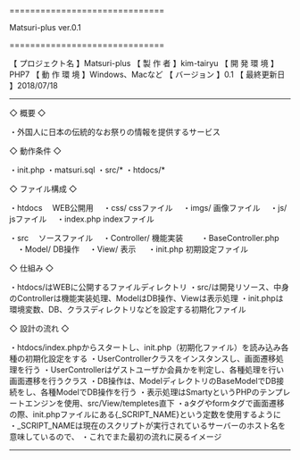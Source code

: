 ==============================

  Matsuri-plus  ver.0.1

==============================

【 プロジェクト名 】Matsuri-plus
【 製 作 者 】kim-tairyu
【 開 発 環 境 】PHP7
【 動 作 環 境 】Windows、Macなど
【 バージョン 】0.1
【 最終更新日 】2018/07/18

-----------------------------
◇ 概要 ◇
	
  ・外国人に日本の伝統的なお祭りの情報を提供するサービス

◇ 動作条件 ◇
	
  ・init.php
  ・matsuri.sql
  ・src/*
  ・htdocs/*

◇ ファイル構成 ◇

  ・htdocs    　WEB公開用
  　・css/      cssファイル
  　・imgs/     画像ファイル
  　・js/       jsファイル
  　・index.php indexファイル
   
  ・src         　ソースファイル
  　・Controller/ 機能実装
  　　・BaseController.php 
  　・Model/      DB操作
  　・View/       表示
　  ・init.php    初期設定ファイル
  
◇ 仕組み ◇

  ・htdocs/はWEBに公開するファイルディレクトリ
  ・src/は開発リソース、中身のControllerは機能実装処理、ModelはDB操作、Viewは表示処理
  ・init.phpは環境変数、DB、クラスディレクトリなどを設定する初期化ファイル
  
◇ 設計の流れ ◇

  ・htdocs/index.phpからスタートし、init.php（初期化ファイル）を読み込み各種の初期化設定をする
  ・UserControllerクラスをインスタンスし、画面遷移処理を行う
  ・UserControllerはゲストユーザか会員かを判定し、各種処理を行い画面遷移を行うクラス
  ・DB操作は、ModelディレクトリのBaseModelでDB接続をし、各種ModelでDB操作を行う
  ・表示処理はSmartyというPHPのテンプレートエンジンを使用、src/View/templetes直下
  ・aタグやformタグで画面遷移の際、init.phpファイルにある{_SCRIPT_NAME}という定数を使用するように
  ・_SCRIPT_NAMEは現在のスクリプトが実行されているサーバーのホスト名を意味しているので、
  ・これでまた最初の流れに戻るイメージ

-----------------------------
